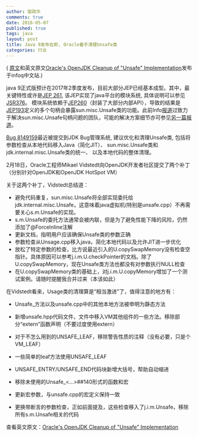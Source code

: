 ```yaml
---
author: 邹政华
comments: true
date: 2016-05-07
published: true 
tags: java
layout: post
title: Java 9发布在即, Oracle着手清理Unsafe类 
categories: 行业 
---
```


 ( [原文](http://www.infoq.com/cn/news/2016/05/29)和英文原文[Oracle's OpenJDK Cleanup of "Unsafe" Implementation](https://www.infoq.com/news/2016/02/29)发布于infoq中文站.)

java 9正式版预计在2017年2季度发布，目前大部分JEP已经基本成型。其中，最关键特性或许是[JEP 261](http://openjdk.java.net/jeps/261), 该JEP实现了java平台的模块系统, 具体说明可以参见[JSR376](http://openjdk.java.net/projects/jigsaw/spec/)。 模块系统依赖于[JEP260](http://openjdk.java.net/jeps/260)（封装了大部分内部API），导致的结果是[JEP193](http://openjdk.java.net/jeps/193)定义的多个句柄会暴露sun.misc.Unsafe类的功能。此前Info[报道](http://www.infoq.com/news/2015/07/oracle-plan-remove-unsafe)过致力于解决sun.misc.Unsafe句柄问题的团队，可能的解决方案细节亦可参见[另一篇报道](http://www.infoq.com/articles/A-Post-Apocalyptic-sun.misc.Unsafe-World)。 


[Bug 8149159](https://bugs.openjdk.java.net/browse/JDK-8149159)最近被提交到JDK Bug管理系统, 建议优化和清理Unsafe类, 包括将参数检查从本地代码移入Java（简化JIT）、 sun.misc.Unsafe类和jdk.internal.misc.Unsafe类的统一、 以及本地代码的整体清理。


2月18日，Oracle工程师Mikael Vidstedt向OpenJDK开发者社区提交了两个补丁（分别针对OpenJDK和OpenJDK HotSpot VM）  


关于这两个补丁，Vidstedt总结道：

* 避免代码重复，sun.misc.Unsafe将全部实现委托给jdk.internal.misc.Unsafe，这意味着java虚拟机(特别是unsafe.cpp）不再需要关心s.m.Unsafe的实现。 
* s.m.Unsafe的委托方法通常会被内联，但是为了避免性能下降的风险，仍然添加了@ForceInline注解 
* 更新文档，指明用户应该确保Unsafe类的参数正确 
* 参数检查从Unsage.cpp移入java，简化本地代码以及允许JIT进一步优化
* 放松了特定参数的检查，比方说最近引入的U.copySwapMemory没有检查空指针。具体原因可以参考j.i.m.U.checkPointer的文档。除了U.copySwapMemory，现在Unsafe类方法也都没有对参数执行NULL检查 
* 在U.copySwapMemory类的基础上，对j.i.m.U.copyMemory增加了一个测试案例。请随时提醒我合并过来（本该如此）  

在Vidstedt看来，Usage类的清理算是“相当激进”了，值得注意的地方有：  

* Unsafe_方法以及unsafe.cpp中的其他本地方法被申明为静态方法  

* 新增unsafe.hpp代码文件，文件中移入VM其他组件的一些方法。移除部分“extern”函数声明（不要过度使用extern）  
* 对于不怎么用到的UNSAFE_LEAF，移除警告性质的注释（没有必要，只是个VM_LEAF） 
* 一些简单的leaf方法使用UNSAFE_LEAF  
* UNSAFE_ENTRY/UNSAFE_END代码块新增大括号，帮助自动缩进
* 移除未使用的Unsafe_<...>##140形式的函数和宏 
* 更新宏参数，与unsafe.cpp的宏定义保持一致
* 更换带断言的参数检查，正如前面提及，这些检查移入了j.i.m.Unsafe，移除所有s.m.Unsafe相关的代码

查看英文原文：[Oracle's OpenJDK Cleanup of "Unsafe" Implementation](https://www.infoq.com/news/2016/02/29)